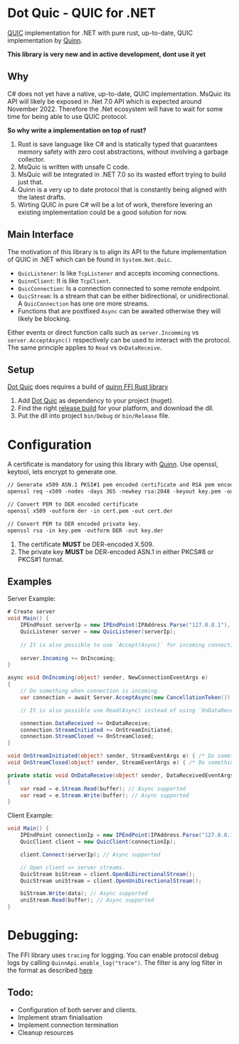 # Dot Quic - QUIC for .NET
[QUIC][QUIC] implementation for .NET with pure rust, up-to-date, QUIC implementation by [Quinn][quinn].

**This library is very new and in active development, dont use it yet**

## Why

C# does not yet have a native, up-to-date, QUIC implementation. MsQuic its API will likely be exposed in .Net 7.0 API which is expected around November 2022. Therefore the .Net ecosystem will have to wait for some time for being able to use QUIC protocol. 

**So why write a implementation on top of rust?**

1) Rust is save language like C# and is statically typed that guarantees memory safety with zero cost abstractions, without involving a garbage collector. 
2) MsQuic is written with unsafe C code.
3) MsQuic will be integrated in .NET 7.0 so its wasted effort trying to build just that. 
4) Quinn is a very up to date protocol that is constantly being aligned with the latest drafts.
5) Wirting QUIC in pure C# will be a lot of work, therefore levering an existing implementation could be a good solution for now.


## Main Interface

The motivation of this library is to align its API to the future implementation of QUIC in .NET which can be found in `System.Net.Quic`.

- `QuicListener`: Is like `TcpListener` and accepts incoming connections. 
- `QuinnClient`: It is like `TcpClient`.
- `QuicConnection`: Is a connection connected to some remote endpoint. 
- `QuicStream`: Is a stream that can be either bidirectional, or unidirectional. A `QuicConnection` has one ore more streams. 
- Functions that are postfixed `Async` can be awaited otherwise they will likely be blocking. 

Either events or direct function calls such as `server.Incomming` vs `server.AcceptAsync()` respectively can be used to interact with the protocol. The same principle applies to `Read` vs `OnDataReceive`.

## Setup
[Dot Quic][DotQuic] does requires a build of [quinn FFI Rust library][qunn-ffi]

1. Add [Dot Quic][dotquic] as dependency to your project (nuget). 
2. Find the right [release build][release] for your platform, and download the dll. 
3. Put the dll into project `bin/Debug` or `bin/Release` file. 

# Configuration
A certificate is mandatory for using this library with [Quinn][Quinn].
Use openssl, keytool, lets encrypt to generate one. 

```txt
// Generate x509 ASN.1 PKSI#1 pem encoded certificate and RSA pem encoded private key.
openssl req -x509 -nodes -days 365 -newkey rsa:2048 -keyout key.pem -out cert.pem -subj "/CN=exampleCA/OU=Example Org/O=Example Company/L=San Francisco/ST=California/C=US" -addext "subjectAltName=DNS:localhost" -addext "basicConstraints=CA:FALSE"

// Convert PEM to DER encoded certificate
openssl x509 -outform der -in cert.pem -out cert.der

// Convert PEM to DER encoded private key. 
openssl rsa -in key.pem -outform DER -out key.der
```
1. The certificate **MUST** be DER-encoded X.509.
2. The private key **MUST** be DER-encoded ASN.1 in either PKCS#8 or PKCS#1 format.

## Examples

Server Example:
```csharp
# Create server
void Main() {
    IPEndPoint serverIp = new IPEndPoint(IPAddress.Parse("127.0.0.1"), 5000);
    QuicListener server = new QuicListener(serverIp);
    
    // It is also possible to use `Accept(Async)` for incoming connections instead of using events. 
    
    server.Incoming += OnIncoming;   
}

async void OnIncoming(object? sender, NewConnectionEventArgs e)
{
    // Do something when connection is incoming. 
    var connection = await Server.AcceptAsync(new CancellationToken());

    // It is also possible use Read(Async) instead of using `OnDataReceive`. 

    connection.DataReceived += OnDataReceive;
    connection.StreamInitiated += OnStreamInitiated;
    connection.StreamClosed += OnStreamClosed;
}

void OnStreamInitiated(object? sender, StreamEventArgs e) { /* Do something when stream is initiated. */ }
void OnStreamClosed(object? sender, StreamEventArgs e) { /* Do something when stream is closed.*/ }

private static void OnDataReceive(object? sender, DataReceivedEventArgs e)
{
    var read = e.Stream.Read(buffer); // Async supported
    var read = e.Stream.Write(buffer); // Async supported
}
```

Client Example:

```csharp
void Main() {
    IPEndPoint connectionIp = new IPEndPoint(IPAddress.Parse("127.0.0.1"), 5001);
    QuicClient client = new QuicClient(connectionIp);

    client.Connect(serverIp); // Async supported

    // Open client => server streams. 
    QuicStream biStream = client.OpenBiDirectionalStream();
    QuicStream uniStream = client.OpenUniDirectionalStream();

    biStream.Write(data); // Async supported
    uniStream.Read(buffer); // Async supported
}
```



# Debugging:

The FFI library uses `tracing` for logging. You can enable protocol debug logs by calling `QuinnApi.enable_log("trace")`.
The filter is any log filter in the format as described [here][tracing]

## Todo:
- Configuration of both server and clients.
- Implement stram finialisation
- Implement connection termination
- Cleanup resources



[Quinn]: https://github.com/quinn-rs/quinn
[QUIC]: https://en.wikipedia.org/wiki/QUIC
[tracing]: https://docs.rs/tracing-subscriber/latest/tracing_subscriber/filter/struct.EnvFilter.html
[dotquic]: https://www.nuget.org/packages/DotQuic/
[qunn-ffi]: https://github.com/TimonPost/quinn-ffi
[release]: https://github.com/TimonPost/quinn-ffi/releases